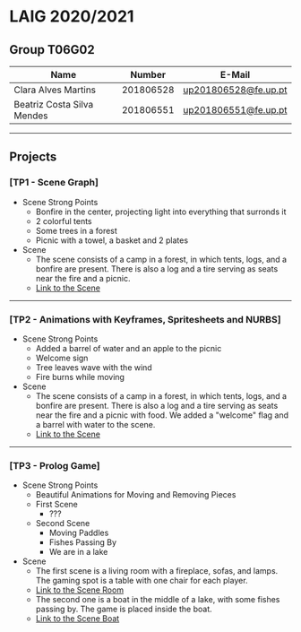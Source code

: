 # LAIG 2020/2021

## Group T06G02

| Name                       | Number    | E-Mail              |
| ---------------------------| --------- | --------------------|
| Clara Alves Martins        | 201806528 | up201806528@fe.up.pt|
| Beatriz Costa Silva Mendes | 201806551 | up201806551@fe.up.pt|

----

## Projects

### [TP1 - Scene Graph]

- Scene Strong Points
  - Bonfire in the center, projecting light into everything that surronds it
  - 2 colorful tents
  - Some trees in a forest
  - Picnic with a towel, a basket and 2 plates
- Scene
  - The scene consists of a camp in a forest, in which tents, logs, and a bonfire are present. There is also a log and a tire serving as seats near the fire and a picnic.
  - [Link to the Scene](https://git.fe.up.pt/laig/laig-2020-2021/t06/laig-t06-g02/-/blob/master/TP1/scenes/LAIG_TP1_XML_T6G02.xml)

----

### [TP2 - Animations with Keyframes, Spritesheets and NURBS]

- Scene Strong Points
  - Added a barrel of water and an apple to the picnic
  - Welcome sign
  - Tree leaves wave with the wind
  - Fire burns while moving
- Scene
  - The scene consists of a camp in a forest, in which tents, logs, and a bonfire are present. There is also a log and a tire serving as seats near the fire and a picnic with food. We added a "welcome" flag and a barrel with water to the scene.
  - [Link to the Scene](https://git.fe.up.pt/laig/laig-2020-2021/t06/laig-t06-g02/-/blob/master/TP2/scenes/LAIG_TP1_XML_T6G02.xml)

----

### [TP3 - Prolog Game]
- Scene Strong Points
  - Beautiful Animations for Moving and Removing Pieces
  - First Scene
    - ???
  - Second Scene
    - Moving Paddles
    - Fishes Passing By
    - We are in a lake
- Scene
  - The first scene is a living room with a fireplace, sofas, and lamps. The gaming spot is a table with one chair for each player.
  - [Link to the Scene Room](https://git.fe.up.pt/laig/laig-2020-2021/t06/laig-t06-g02/-/blob/master/TP3/scenes/talpa_living_room.xml)
  - The second one is a boat in the middle of a lake, with some fishes passing by. The game is placed inside the boat.
  - [Link to the Scene Boat](https://git.fe.up.pt/laig/laig-2020-2021/t06/laig-t06-g02/-/blob/master/TP3/scenes/talpa_boat.xml)
